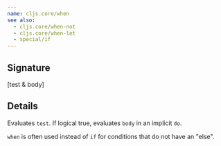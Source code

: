 ```yaml
---
name: cljs.core/when
see also:
  - cljs.core/when-not
  - cljs.core/when-let
  - special/if
---
```


## Signature
[test & body]


## Details

Evaluates `test`. If logical true, evaluates `body` in an implicit `do`.

`when` is often used instead of `if` for conditions that do not have an "else".
